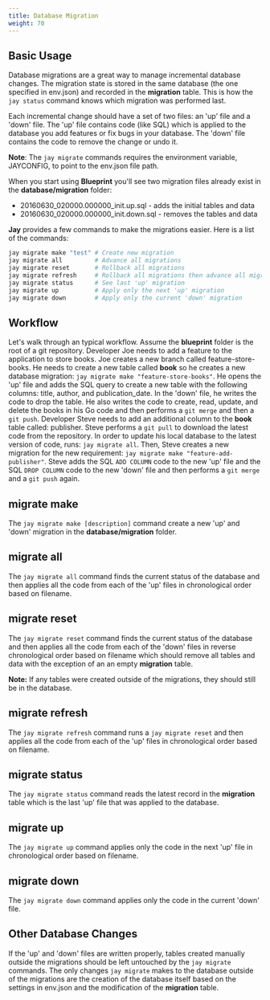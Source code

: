 ```yaml
---
title: Database Migration
weight: 70
---
```


## Basic Usage

Database migrations are a great way to manage incremental database changes.
The migration state is stored in the same database (the one specified in
env.json) and recorded in the **migration** table. This is how the `jay status`
command knows which migration was performed last.

Each incremental change should have a set of two files: an 'up' file and a
'down' file. The 'up' file contains code (like SQL) which is applied to the
database you add features or fix bugs in your database. The 'down' file contains
the code to remove the change or undo it.

**Note**: The `jay migrate` commands requires the environment variable,
JAYCONFIG, to point to the env.json file path.

When you start using **Blueprint** you'll see two migration files already exist
in the **database/migration** folder:

* 20160630_020000.000000_init.up.sql - adds the initial tables and data
* 20160630_020000.000000_init.down.sql - removes the tables and data

**Jay** provides a few commands to make the migrations easier. Here is a list
of the commands:

```bash
jay migrate make "test"	# Create new migration
jay migrate all         # Advance all migrations
jay migrate reset       # Rollback all migrations
jay migrate refresh     # Rollback all migrations then advance all migrations
jay migrate status      # See last 'up' migration
jay migrate up          # Apply only the next 'up' migration
jay migrate down        # Apply only the current 'down' migration
```

## Workflow

Let's walk through an typical workflow. Assume the **blueprint** folder is the
root of a git repository. Developer Joe needs to add a feature to the
application to store books. Joe creates a new branch called feature-store-books.
He needs to create a new table called **book** so he creates a new database
migration: `jay migrate make "feature-store-books"`. He opens the 'up' file
and adds the SQL query to create a new table with the following columns: title,
author, and publication_date. In the 'down' file, he writes the code to drop the
table. He also writes the code to create, read, update, and
delete the books in his Go code and then performs a `git merge` and then a
`git push`. Developer Steve needs to add an additional column to the
**book** table called: publisher. Steve performs a `git pull` to download the
latest code from the repository. In order to update his local database to the
latest version of code, runs: `jay migrate all`. Then, Steve creates a new
migration for the new requirement: `jay migrate make "feature-add-publisher"`.
Steve adds the SQL `ADD COLUMN` code to the new 'up' file and the SQL
`DROP COLUMN` code to the new 'down' file and then performs a `git merge` and a
`git push` again.

## migrate make

The `jay migrate make [description]` command create a new 'up' and 'down'
migration in the **database/migration** folder.

## migrate all

The `jay migrate all` command finds the current status of the database and then
applies all the code from each of the 'up' files in chronological order based on
filename.

## migrate reset

The `jay migrate reset` command finds the current status of the database and
then applies all the code from each of the 'down' files in reverse chronological
order based on filename which should remove all tables and data with the
exception of an an empty **migration** table.

**Note:** If any tables were created outside of the migrations, they should
still be in the database.

## migrate refresh

The `jay migrate refresh` command runs a `jay migrate reset` and then applies
all the code from each of the 'up' files in chronological order based on
filename.

## migrate status

The `jay migrate status` command reads the latest record in the **migration**
table which is the last 'up' file that was applied to the database.

## migrate up

The `jay migrate up` command applies only the code in the next 'up' file in
chronological order based on filename.

## migrate down

The `jay migrate down` command applies only the code in the current 'down' file.

## Other Database Changes

If the 'up' and 'down' files are written properly, tables created manually
outside the migrations should be left untouched by the `jay migrate` commands.
The only changes `jay migrate` makes to the database outside of the migrations
are the creation of the database itself based on the settings in env.json and
the modification of the **migration** table.
